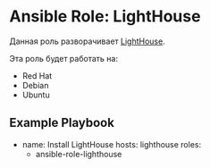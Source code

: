 Ansible Role: LightHouse
=========

Данная роль разворачивает [LightHouse](https://github.com/VKCOM/lighthouse).

Эта роль будет работать на:
* Red Hat
* Debian
* Ubuntu

Example Playbook
----------------

- name: Install LightHouse
  hosts: lighthouse
  roles:
    - ansible-role-lighthouse
